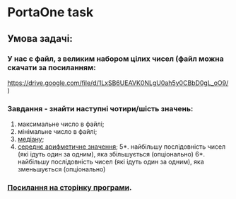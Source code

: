 # PortaOne task
## Умова задачі:

### У нас є файл, з  великим набором цілих чисел (файл можна скачати за посиланням:
 https://drive.google.com/file/d/1LxSB6UEAVK0NLgU0ah5y0CBbD0gL_oO9/ )

### Завдання - знайти наступні чотири/шість значень:
   1. максимальне число в файлі;
   2. мінімальне число в файлі;
   3. [медіану](https://goo.gl/hiCwVw);
   4. [середнє арифметичне значення](https://goo.gl/XJeAjZ);
    5*. найбільшу послідовність чисел (які ідуть один за одним), яка збільшується (опціонально)
    6*. найбільшу послідовність чисел (які ідуть один за одним), яка зменьшується (опціонально)

### [Посилання на сторінку програми](https://vitaliy-mazurenko.github.io/PortaOne-task/).



